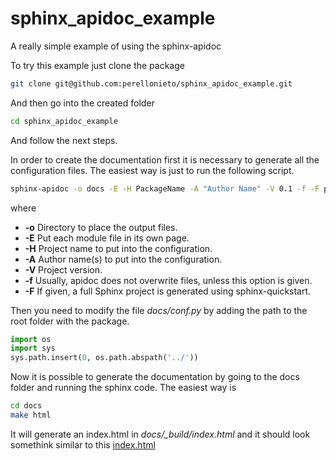 # sphinx_apidoc_example
A really simple example of using the sphinx-apidoc

To try this example just clone the package

```sh
git clone git@github.com:perellonieto/sphinx_apidoc_example.git
```

And then go into the created folder

```sh
cd sphinx_apidoc_example
```

And follow the next steps.

In order to create the documentation first it is necessary to generate all the
configuration files. The easiest way is just to run the following script.

```sh
sphinx-apidoc -o docs -E -H PackageName -A "Author Name" -V 0.1 -f -F package/
```

where

- **-o** Directory to place the output files.
- **-E** Put each module file in its own page.
- **-H** Project name to put into the configuration.
- **-A** Author name(s) to put into the configuration.
- **-V** Project version.
- **-f** Usually, apidoc does not overwrite files, unless this option is given.
- **-F** If given, a full Sphinx project is generated using sphinx-quickstart.

Then you need to modify the file _docs/conf.py_ by adding the path to the root
folder with the package.

```python
import os
import sys
sys.path.insert(0, os.path.abspath('../'))
```

Now it is possible to generate the documentation by going to the docs folder
and running the sphinx code. The easiest way is

```sh
cd docs
make html
```

It will generate an index.html in _docs/\_build/index.html_ and it should look somethink similar to this [index.html](https://htmlpreview.github.io/?https://github.com/perellonieto/sphinx_apidoc_example/blob/master/docs/_build/html/index.html)
